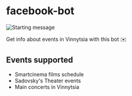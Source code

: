 # facebook-bot

![Starting message](https://scontent-fra3-1.xx.fbcdn.net/v/t34.0-12/14543395_1202869413105551_1208641857_n.jpg?oh=c22c51590cb3f58cb7942feacddfa59a&oe=57F6D430)

Get info about events in Vinnytsia with this bot ✉️

## Events supported

  * Smartcinema films schedule
  * Sadovsky's Theater events
  * Main concerts in Vinnytsia
